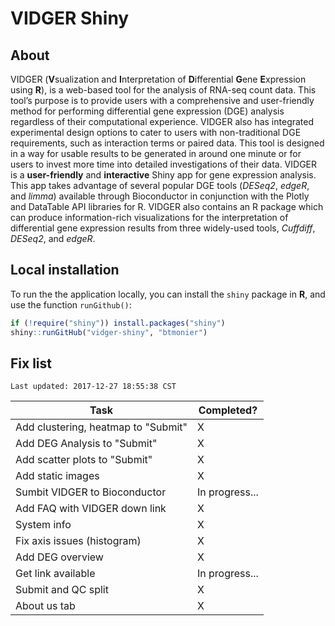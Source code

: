 # VIDGER Shiny

## About
VIDGER (**V**sualization and **I**nterpretation of **D**ifferential **G**ene **E**xpression using **R**), is a web-based tool for the analysis of RNA-seq count data. This tool’s purpose is to provide users with a comprehensive and user-friendly method for performing differential gene expression (DGE) analysis regardless of their computational experience. VIDGER also has integrated experimental design options to cater to users with non-traditional DGE requirements, such as interaction terms or paired data. This tool is designed in a way for usable results to be generated in around one minute or for users to invest more time into detailed investigations of their data. VIDGER is a **user-friendly** and **interactive** Shiny app for gene expression analysis. This app takes advantage of several popular DGE tools (*DESeq2*, *edgeR*, and *limma*) available through Bioconductor in conjunction with the Plotly and DataTable API libraries for R. VIDGER also contains an R package which can produce information-rich visualizations for the interpretation of differential gene expression results from three widely-used tools, *Cuffdiff*, *DESeq2*, and *edgeR*.

## Local installation
To run the the application locally, you can install the `shiny` package in **R**, and use the function `runGithub()`:

``` r
if (!require("shiny")) install.packages("shiny")
shiny::runGitHub("vidger-shiny", "btmonier")
```

## Fix list

```
Last updated: 2017-12-27 18:55:38 CST
```

| Task                                | Completed?     |
|-------------------------------------|----------------|
| Add clustering, heatmap to "Submit" | X              |
| Add DEG Analysis to "Submit"        | X              |
| Add scatter plots to "Submit"       | X              |
| Add static images                   | X              |
| Sumbit VIDGER to Bioconductor       | In progress... |
| Add FAQ with VIDGER down link       | X              |
| System info                         | X              |
| Fix axis issues (histogram)         | X              |
| Add DEG overview                    | X              |
| Get link available                  | In progress... |
| Submit and QC split                 | X              |
| About us tab                        | X              |